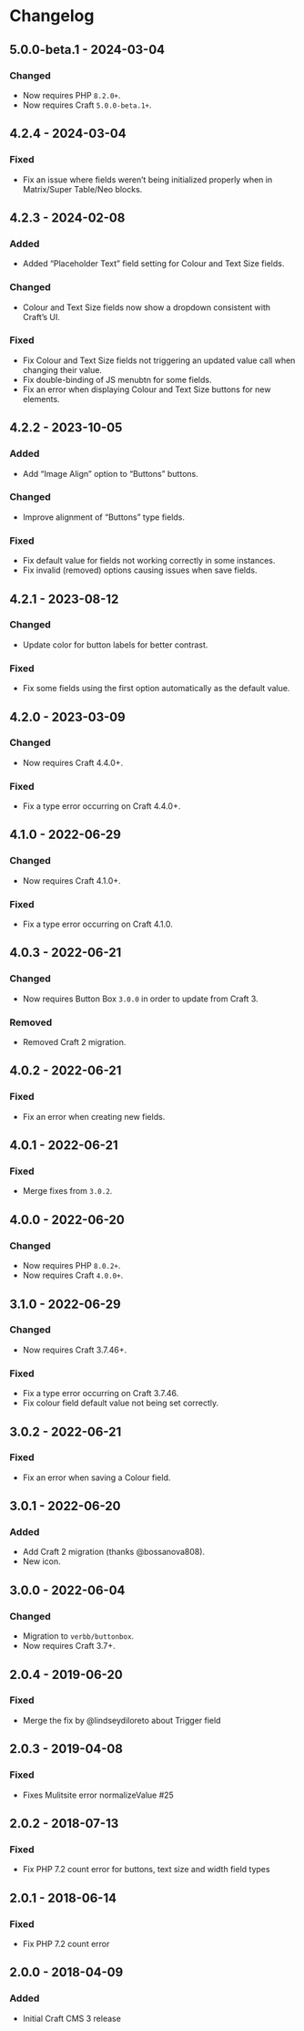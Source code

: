 # Changelog

## 5.0.0-beta.1 - 2024-03-04

### Changed
- Now requires PHP `8.2.0+`.
- Now requires Craft `5.0.0-beta.1+`.

## 4.2.4 - 2024-03-04

### Fixed
- Fix an issue where fields weren’t being initialized properly when in Matrix/Super Table/Neo blocks.

## 4.2.3 - 2024-02-08

### Added
- Added “Placeholder Text” field setting for Colour and Text Size fields.

### Changed
- Colour and Text Size fields now show a dropdown consistent with Craft’s UI.

### Fixed
- Fix Colour and Text Size fields not triggering an updated value call when changing their value.
- Fix double-binding of JS menubtn for some fields.
- Fix an error when displaying Colour and Text Size buttons for new elements.

## 4.2.2 - 2023-10-05

### Added
- Add “Image Align” option to “Buttons” buttons.

### Changed
- Improve alignment of “Buttons” type fields.

### Fixed
- Fix default value for fields not working correctly in some instances.
- Fix invalid (removed) options causing issues when save fields.

## 4.2.1 - 2023-08-12

### Changed
- Update color for button labels for better contrast.

### Fixed
- Fix some fields using the first option automatically as the default value.

## 4.2.0 - 2023-03-09

### Changed
- Now requires Craft 4.4.0+.

### Fixed
- Fix a type error occurring on Craft 4.4.0+.

## 4.1.0 - 2022-06-29

### Changed
- Now requires Craft 4.1.0+.

### Fixed
- Fix a type error occurring on Craft 4.1.0.

## 4.0.3 - 2022-06-21

### Changed
- Now requires Button Box `3.0.0` in order to update from Craft 3.

### Removed
- Removed Craft 2 migration.

## 4.0.2 - 2022-06-21

### Fixed
- Fix an error when creating new fields.

## 4.0.1 - 2022-06-21

### Fixed
- Merge fixes from `3.0.2`.

## 4.0.0 - 2022-06-20

### Changed
- Now requires PHP `8.0.2+`.
- Now requires Craft `4.0.0+`.


## 3.1.0 - 2022-06-29

### Changed
- Now requires Craft 3.7.46+.

### Fixed
- Fix a type error occurring on Craft 3.7.46.
- Fix colour field default value not being set correctly.

## 3.0.2 - 2022-06-21

### Fixed
- Fix an error when saving a Colour field.

## 3.0.1 - 2022-06-20

### Added
- Add Craft 2 migration (thanks @bossanova808).
- New icon.

## 3.0.0 - 2022-06-04

### Changed
- Migration to `verbb/buttonbox`.
- Now requires Craft 3.7+.

## 2.0.4 - 2019-06-20

### Fixed
- Merge the fix by @lindseydiloreto about Trigger field

## 2.0.3 - 2019-04-08

### Fixed
- Fixes Mulitsite error normalizeValue #25

## 2.0.2 - 2018-07-13

### Fixed
- Fix PHP 7.2 count error for buttons, text size and width field types

## 2.0.1 - 2018-06-14

### Fixed
- Fix PHP 7.2 count error

## 2.0.0 - 2018-04-09

### Added
- Initial Craft CMS 3 release
